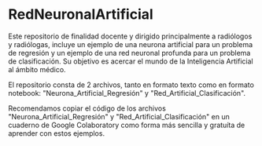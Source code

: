 # RedNeuronalArtificial
Este repositorio de finalidad docente y dirigido principalmente a radiólogos y radiólogas, incluye un ejemplo de una neurona artificial para un problema de regresión y un ejemplo de una red neuronal profunda para un problema de clasificación. 
Su objetivo es acercar el mundo de la Inteligencia Artificial al ámbito médico. 

El repositorio consta de 2 archivos, tanto en formato texto como en formato notebook: "Neurona_Artificial_Regresión" y "Red_Artificial_Clasificación". 

Recomendamos copiar el código de los archivos "Neurona_Artificial_Regresión" y "Red_Artificial_Clasificación" en un cuaderno  de Google Colaboratory como forma más sencilla y gratuíta de aprender con estos ejemplos. 
